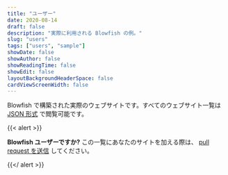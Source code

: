 ```yaml
---
title: "ユーザー"
date: 2020-08-14
draft: false
description: "実際に利用される Blowfish の例。"
slug: "users"
tags: ["users", "sample"]
showDate: false
showAuthor: false
showReadingTime: false
showEdit: false
layoutBackgroundHeaderSpace: false
cardViewScreenWidth: false
---
```

 


Blowfish で構築された実際のウェブサイトです。すべてのウェブサイト一覧は [JSON 形式](/users/users.json) で閲覧可能です。


{{< alert >}}

**Blowfish ユーザーですか?** この一覧にあなたのサイトを加える際は、 [pull request を送信](https://github.com/nunocoracao/blowfish/blob/main/exampleSite/content/users/users.json) してください。

{{</ alert >}}

</BR>
